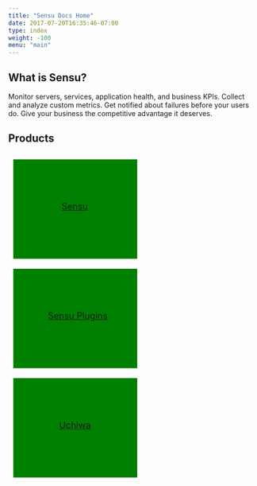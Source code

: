 ```yaml
---
title: "Sensu Docs Home"
date: 2017-07-20T16:35:46-07:00
type: index
weight: -100
menu: "main"
---
```


## What is Sensu?
Monitor servers, services, application health, and business KPIs. Collect and analyze custom metrics. Get notified about failures before your users do. Give your business the competitive advantage it deserves.

## Products
<!-- TODO: move this out into its own stylesheet and make better in general -->
<div style="margin-top: 20px; display: block;">
    <div style="height: 200px; width: 250px; margin: 10px; display: inline-block;position: relative; background: green;">
        <a style="display: table-cell; position: absolute;top: 42%;left: 39%; font-size: 18px;" href="/sensu/">Sensu</a>
    </div>
    <div style="height: 200px; width: 250px; margin: 10px; display: inline-block;position:relative; background: green;">
        <a style="display: table-cell; position: absolute;top: 42%;left: 28%; font-size: 18px;" href="/sensu-plugins/">Sensu Plugins</a>
    </div>
    <div style="height: 200px; width: 250px; margin: 10px; display: inline-block;position:relative; background: green;">
        <a style="display: table-cell; position: absolute;top: 42%;left: 37%; font-size: 18px;" href="/uchiwa/">Uchiwa</a>
    </div>
</div>
